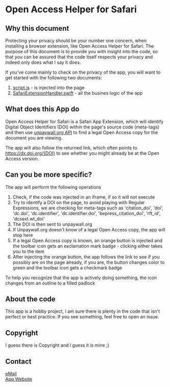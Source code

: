 # Open Access Helper for Safari

## Why this document

Protecting your privacy should be your number one concern, when installing a browser extension, like Open Access Helper for Safari. The purpose of this document is to provide you with insight into the code, so that you can be assured that the code itself respects your privacy and indeed only does what I say it does.

If you've come mainly to check on the privacy of the app, you will want to get started with the following two documents:

1. [script.js](https://github.com/otzbergnet/libHelper/blob/master/Open%20Access%20Helper%20Safari/script.js) - is injected into the page
2. [SafariExtensionHandler.swift](https://github.com/otzbergnet/libHelper/blob/master/Open%20Access%20Helper%20Safari/SafariExtensionHandler.swift) - all the busines logic of the app

## What does this App do

Open Access Helper for Safari is a Safari App Extension, which will identify Digital Object Identifiers (DOI) within the page's source code (meta-tags) and then use [unpaywall.org API](https://unpaywall.org) to find a legal Open Access copy for the document you are viewing.

The app will also follow the returned link, which often points to https://dx.doi.org/{DOI} to see whether you might already be at the Open Access version.

## Can you be more specific?

The app will perform the following operations

1. Check, if the code was injected in an iframe, if so it will not execute
2. Try to identify a DOI on the page, to avoid playing with Regular Expressions, we are checking for meta-tags such as 'citation_doi', 'doi', 'dc.doi', 'dc.identifier', 'dc.identifier.doi', 'bepress_citation_doi', 'rft_id', 'dcsext.wt_doi'
3. The DOI is then sent to unpaywall.org
4. If Unpaywall.org doesn't know of a legal Open Access copy, the app will stop here
5. If a legal Open Access copy is known, an orange button is injected and the toolbar icon gets an exclamation mark badge - clicking either takes you to the item
6. After injecting the orange button, the app follows the link to see if you possibly are on the page already, if you are, the button changes color to green and the toolbar icon gets a checkmark badge

To help you recognize that the app is actively doing something, the icon changes from an outline to a filled padlock

## About the code

This app is a hobby project, I am sure there is plenty in the code that isn't perfect or best practice. If you see something, feel free to open an issue.

## Copyright

I guess there is Copyright and I guess it is mine ;)

## Contact

[eMail](mailto:oahelper@otzberg.net)<br/>
[App Website](https://www.otzberg.net/oahelper)